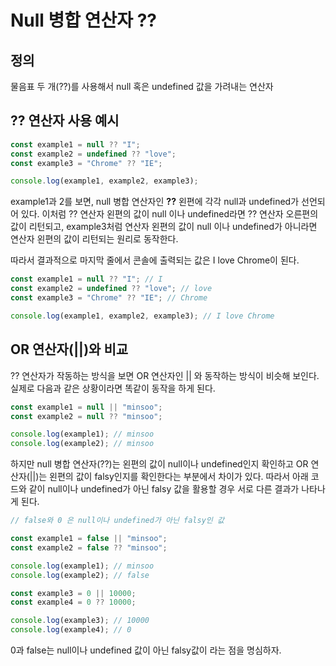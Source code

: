 # Null 병합 연산자 ??

## 정의

물음표 두 개(??)를 사용해서 null 혹은 undefined 값을 가려내는 연산자

## ?? 연산자 사용 예시

```javascript
const example1 = null ?? "I";
const example2 = undefined ?? "love";
const example3 = "Chrome" ?? "IE";

console.log(example1, example2, example3);
```

example1과 2를 보면, null 병합 연산자인 **??** 왼편에 각각 null과 undefined가 선언되어 있다.
이처럼 ?? 연산자 왼편의 값이 null 이나 undefined라면 ?? 연산자 오른편의 값이 리턴되고, example3처럼 연산자 왼편의 값이 null 이나 undefined가 아니라면 연산자 왼편의 값이 리턴되는 원리로 동작한다.

따라서 결과적으로 마지막 줄에서 콘솔에 출력되는 값은 I love Chrome이 된다.

```javascript
const example1 = null ?? "I"; // I
const example2 = undefined ?? "love"; // love
const example3 = "Chrome" ?? "IE"; // Chrome

console.log(example1, example2, example3); // I love Chrome
```

## OR 연산자(||)와 비교

?? 연산자가 작동하는 방식을 보면 OR 연산자인 || 와 동작하는 방식이 비슷해 보인다.
실제로 다음과 같은 상황이라면 똑같이 동작을 하게 된다.

```javascript
const example1 = null || "minsoo";
const example2 = null ?? "minsoo";

console.log(example1); // minsoo
console.log(example2); // minsoo
```

하지만 null 병합 연산자(??)는 왼편의 값이 null이나 undefined인지 확인하고 OR 연산자(||)는 왼편의 값이 falsy인지를 확인한다는 부분에서 차이가 있다.
따라서 아래 코드와 같이 null이나 undefined가 아닌 falsy 값을 활용할 경우 서로 다른 결과가 나타나게 된다.

```javascript
// false와 0 은 null이나 undefined가 아닌 falsy인 값

const example1 = false || "minsoo";
const example2 = false ?? "minsoo";

console.log(example1); // minsoo
console.log(example2); // false

const example3 = 0 || 10000;
const example4 = 0 ?? 10000;

console.log(example3); // 10000
console.log(example4); // 0
```

0과 false는 null이나 undefined 값이 아닌 falsy값이 라는 점을 명심하자.
